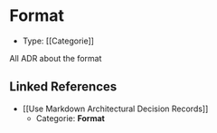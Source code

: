 # Format

* Type: [[Categorie]]

All ADR about the format


## Linked References

* [[Use Markdown Architectural Decision Records]]
  * Categorie: **Format**
